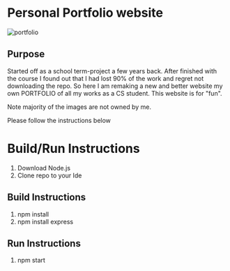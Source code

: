 # Personal Portfolio website
![portfolio](https://github.com/ayanamesu/Web-Software/assets/81396481/df01780e-a3c2-4d9f-8c47-e811cd01eb92)
## Purpose

Started off as a school term-project a few years back. After finished with the course I found out that I had lost 90% of the work and regret not downloading the repo. So here I am remaking a new and better website my own PORTFOLIO of all my works as a CS student. This website is for "fun".

Note majority of the images are not owned by me.

Please follow the instructions below 

# Build/Run Instructions
1. Download Node.js
2. Clone repo to your Ide
## Build Instructions
1. npm install
2. npm install express

## Run Instructions
1. npm start

